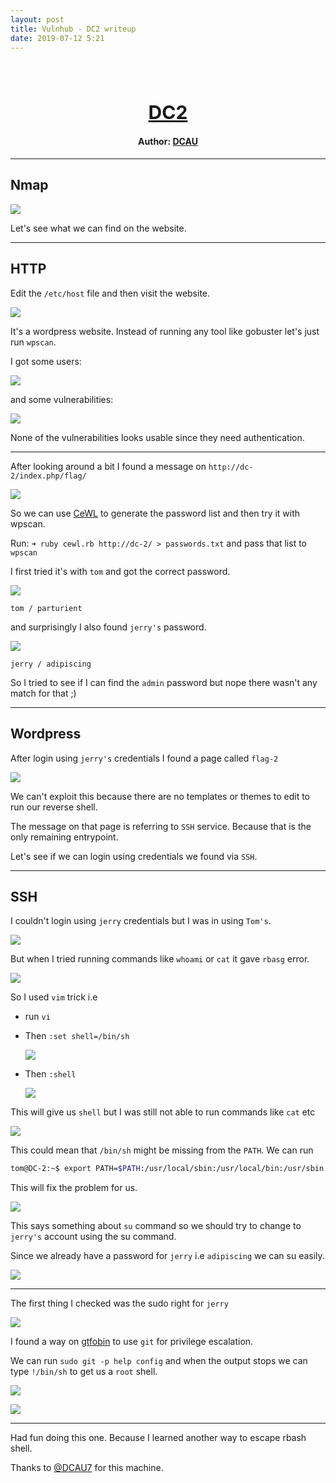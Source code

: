 ```yaml
---
layout: post
title: Vulnhub - DC2 writeup
date: 2019-07-12 5:21
---
```

<h1 align="center" style="font-size:30px;">
  <br>
  <a href="https://www.vulnhub.com/entry/dc-2,311/">DC2</a>
  <br>
</h1>

<h4 align="center"> Author: <a href="https://twitter.com/DCAU7/">DCAU</a></h4>

***

## Nmap

![](images/dc2/nmap.png)

Let's see what we can find on the website.

***

## HTTP

Edit the `/etc/host` file and then visit the website.

![](images/dc2/website.png)

It's a wordpress website. Instead of running any tool like gobuster let's just run `wpscan`.

I got some users:

![](images/dc2/users.png)

and some vulnerabilities:

![](images/dc2/vulns.png)

None of the vulnerabilities looks usable since they need authentication.

***

After looking around a bit I found a message on `http://dc-2/index.php/flag/`

![](images/dc2/page.png)

So we can use [CeWL](https://github.com/digininja/CeWL) to generate the password list and then try it with wpscan.

Run: `➜ ruby cewl.rb http://dc-2/ > passwords.txt` and pass that list to `wpscan`

I first tried it's with `tom` and got the correct password.

![](images/dc2/tom-pass.png)

`tom / parturient`

and surprisingly I also found `jerry's` password.

![](images/dc2/jerry-pass.png)

`jerry / adipiscing`

So I tried to see if I can find the `admin` password but nope there wasn't any match for that ;)

***

## Wordpress

After login using `jerry's` credentials I found a page called `flag-2`

![](images/dc2/flag-2.png)

We can't exploit this because there are no templates or themes to edit to run our reverse shell.

The message on that page is referring to `SSH` service. Because that is the only remaining entrypoint.

Let's see if we can login using credentials we found via `SSH`.

***

## SSH

I couldn't login using `jerry` credentials but I was in using `Tom's`.

![](images/dc2/ssh.png)

But when I tried running commands like `whoami` or `cat` it gave `rbasg` error.

![](images/dc2/rbash.png)

So I used `vim` trick i.e

* run `vi`
* Then `:set shell=/bin/sh`

    ![](images/dc2/vi-cmd.png)

* Then `:shell`

    ![](images/dc2/vi-run.png)

This will give us `shell` but I was still not able to run commands like `cat` etc

![](images/dc2/nocat.png)

This could mean that `/bin/sh` might be missing from the `PATH`. We can run

```bash
tom@DC-2:~$ export PATH=$PATH:/usr/local/sbin:/usr/local/bin:/usr/sbin:/usr/bin:/sbin:/bin
```
This will fix the problem for us.

![](images/dc2/flag-3.png)

This says something about `su` command so we should try to change to `jerry's` account using the su command.

Since we already have a password for `jerry` i.e `adipiscing` we can su easily.

![](images/dc2/su.png)

***

The first thing I checked was the sudo right for `jerry`

![](images/dc2/sudo.png)

I found a way on [gtfobin](https://gtfobins.github.io/gtfobins/git/) to use `git` for privilege escalation.

We can run `sudo git -p help config` and when the output stops we can type `!/bin/sh` to get us a `root` shell.

![](images/dc2/root-shell.png)

![](images/dc2/root.png)

***

Had fun doing this one. Because I learned another way to escape rbash shell.

Thanks to [@DCAU7](https://twitter.com/DCAU7/) for this machine.
